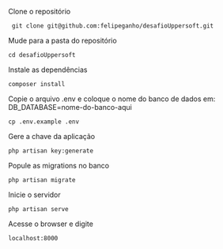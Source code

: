 Clone o repositório

     git clone git@github.com:felipeganho/desafioUppersoft.git

Mude para a pasta do repositório

    cd desafioUppersoft
    
Instale as dependências

    composer install
    
Copie o arquivo .env e coloque o nome do banco de dados em: DB_DATABASE=nome-do-banco-aqui

    cp .env.example .env

Gere a chave da aplicação

    php artisan key:generate
    
Popule as migrations no banco

    php artisan migrate
    
Inicie o servidor

    php artisan serve
    
Acesse o browser e digite
    
    localhost:8000
